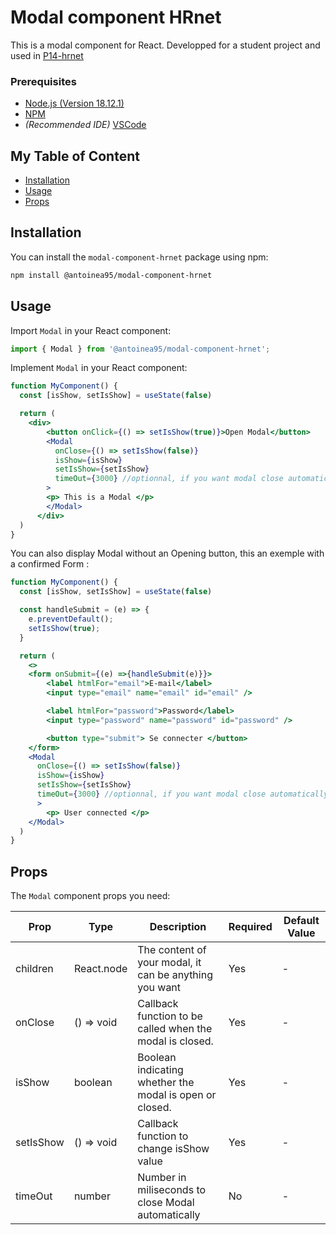 # Modal component HRnet 

This is a modal component for React. Developped for a student project and used in [P14-hrnet](https://github.com/antoinea95/p14hrnet)

### Prerequisites

- [Node.js (Version 18.12.1)](https://nodejs.org/en/)
- [NPM](https://www.npmjs.com/)
- *(Recommended IDE)* [VSCode](https://code.visualstudio.com/)

## My Table of Content

- [Installation](#installation)
- [Usage](#usage)
- [Props](#Props)

## Installation

You can install the `modal-component-hrnet` package using npm:

```bash
npm install @antoinea95/modal-component-hrnet
```

## Usage

Import `Modal` in your React component:

```jsx
import { Modal } from '@antoinea95/modal-component-hrnet';
```

Implement `Modal` in your React component:

```jsx
function MyComponent() {
  const [isShow, setIsShow] = useState(false)

  return (
    <div>
        <button onClick={() => setIsShow(true)}>Open Modal</button>
        <Modal
          onClose={() => setIsShow(false)}
          isShow={isShow}
          setIsShow={setIsShow}
          timeOut={3000} //optionnal, if you want modal close automatically
        >
        <p> This is a Modal </p>
        </Modal>
      </div>
  )
}
```

You can also display Modal without an Opening button, this an exemple with a confirmed Form : 

```jsx
function MyComponent() {
  const [isShow, setIsShow] = useState(false)

  const handleSubmit = (e) => {
    e.preventDefault();
    setIsShow(true);
  }

  return (
    <>
    <form onSubmit={(e) =>{handleSubmit(e)}}>
        <label htmlFor="email">E-mail</label>
        <input type="email" name="email" id="email" />

        <label htmlFor="password">Password</label>
        <input type="password" name="password" id="password" />

        <button type="submit"> Se connecter </button>
    </form>
    <Modal
      onClose={() => setIsShow(false)}
      isShow={isShow}
      setIsShow={setIsShow}
      timeOut={3000} //optionnal, if you want modal close automatically
      >
        <p> User connected </p>
    </Modal>
  )
}
```

## Props

The `Modal` component props you need:

| Prop | Type | Description | Required | Default Value |
| ---- | ---- | ----------- | -------- | ------------- |
| children  | React.node  | The content of your modal, it can be anything you want | Yes | - |
| onClose  | () => void  | Callback function to be called when the modal is closed. | Yes | - |
| isShow  | boolean | Boolean indicating whether the modal is open or closed. | Yes | - |
| setIsShow | () => void | Callback function to change isShow value  | Yes | - |
| timeOut | number | Number in miliseconds to close Modal automatically  | No | - |


